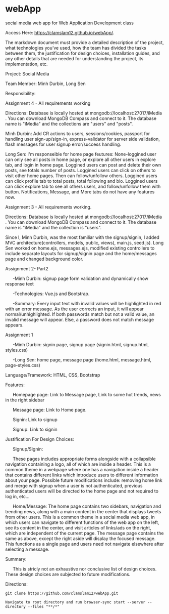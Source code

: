 # webApp

social media web app for Web Application Development class

Access Here: https://clamslam12.github.io/webApp/.

The markdown document must provide a detailed description of the project, what technologies you’ve used, how the team has divided the tasks between them, the justification for design choices, installation guides, and any other details that are needed for understanding the project, its implementation, etc.

Project: Social Media

Team Member: Minh Durbin, Long Sen

Responsibility:

Assignment 4 - All requirements working

Directions: Database is locally hosted at mongodb://localhost:27017/iMedia . You can download MongoDB Compass and connect to it. The database name is "iMedia" and the collections are "users" and "posts".

Minh Durbin: Add CR actions to users, sessions/cookies, passport for handling user sign-up/sign-in, express-validator for server side validation, flash messages for user signup error/success handling.

Long Sen: I'm responseible for home page feutures:
        None-loggined user can only see all posts in home page, or explore all other users in explore tab, and login in home page.
        Loggined users can post and delete their own posts, see totals number of posts.
        Loggined users can click on others to visit other home pages. Then can follow/unfollow others.
        Loggined users can click profile tab to total posts, total following and bio.
        Loggined users can click explore tab to see all others users, and follow/unfollow them with button.
        Notifications, Message, and More tabs do not have any features now.

Assignment 3 - All requirements working.

Directions: Database is locally hosted at mongodb://localhost:27017/iMedia . You can download MongoDB Compass and connect to it. The database name is "iMedia" and the collection is "users".

Since I, Minh Durbin, was the most familiar with the signup/signin, I added MVC architecture(controllers, models, public, views), main.js, seed.js). Long Sen worked on home.ejs, messages.ejs, modified existing controllers to include separate layouts for signup/signin page and the home/messages page and changed background color.

Assignment 2- Part2

&nbsp;&nbsp;&nbsp;&nbsp;&nbsp;&nbsp;-Minh Durbin: signup page form validation and dynamically show response text

&nbsp;&nbsp;&nbsp;&nbsp;&nbsp;&nbsp;-Technologies: Vue.js and Bootstrap.

&nbsp;&nbsp;&nbsp;&nbsp;&nbsp;&nbsp;-Summary: Every input text with invalid values will be highlighted in red with an error message. As the user corrects an input, it will appear normal/unhighlighted. If both passwords match but not a valid value, an invalid message will appear. Else, a password does not match message appears.

Assignment 1

&nbsp;&nbsp;&nbsp;&nbsp;&nbsp;&nbsp;-Minh Durbin: signin page, signup page (signin.html, signup.html, styles.css)

&nbsp;&nbsp;&nbsp;&nbsp;&nbsp;&nbsp;-Long Sen: home page, message page (home.html, message.html, page-styles.css)

Language/Framework: HTML, CSS, Bootstrap

Features:

&nbsp;&nbsp;&nbsp;&nbsp;&nbsp;&nbsp;Homepage page: Link to Message page, Link to some hot trends, news in the right sidebar

&nbsp;&nbsp;&nbsp;&nbsp;&nbsp;&nbsp;Message page: Link to Home page.

&nbsp;&nbsp;&nbsp;&nbsp;&nbsp;&nbsp;Signin: Link to signup

&nbsp;&nbsp;&nbsp;&nbsp;&nbsp;&nbsp;Signup: Link to signin

Justification For Design Choices:

&nbsp;&nbsp;&nbsp;&nbsp;&nbsp;&nbsp;Signup/Signin:

&nbsp;&nbsp;&nbsp;&nbsp;&nbsp;&nbsp;These pages includes appropriate forms alongside with a collapsible navigation containing a logo, all of which are inside a header. This is a common theme in a webpage where one has a navigation inside a header that contains different links which introduce users to different information about your page. Possible future modifications include: removing home link and merge with signup when a user is not authenticated, previous authenticated users will be directed to the home page and not required to log in, etc...

&nbsp;&nbsp;&nbsp;&nbsp;&nbsp;&nbsp;Home/Message:
The home page contains two sidebars, navigation and trending news, along with a main content in the center that displays tweets from other users. This is a common theme in a social media web app, in which users can navigate to different functions of the web app on the left, see its content in the center, and visit articles of links/ads on the right, which are independent of the current page. The message page contains the same as above, except the right aside will display the focused message. This functions as a single page and users need not navigate elsewhere after selecting a message.

Summary:

&nbsp;&nbsp;&nbsp;&nbsp;&nbsp;&nbsp;This is stricly not an exhaustive nor conclusive list of design choices. These design choices are subjected to future modifications.

Directions:

    git clone https://github.com/clamslam12/webApp.git

    Navigate to root directory and run browser-sync start --server --directory --files "**/*"
